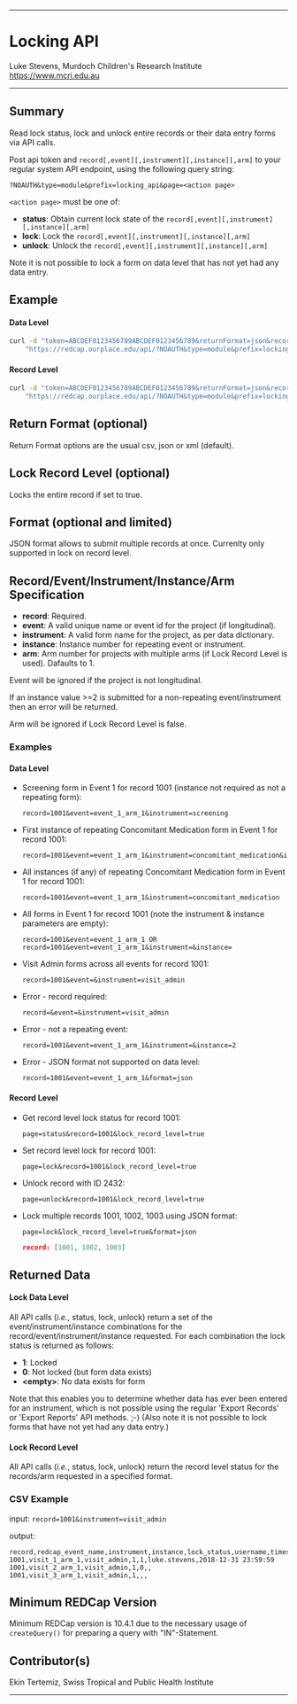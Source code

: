 ********************************************************************************
# Locking API

Luke Stevens, Murdoch Children's Research Institute https://www.mcri.edu.au

********************************************************************************
## Summary

Read lock status, lock and unlock entire records or their data entry forms via API calls. 

Post api token and `record[,event][,instrument][,instance][,arm]` to your regular system API endpoint, using the following query string: 

```http
?NOAUTH&type=module&prefix=locking_api&page=<action page>
```

`<action page>` must be one of:
* **status**: Obtain current lock state of the `record[,event][,instrument][,instance][,arm]`
* **lock**:   Lock the `record[,event][,instrument][,instance][,arm]`
* **unlock**: Unlock the `record[,event][,instrument][,instance][,arm]`

Note it is not possible to lock a form on data level that has not yet had any data entry.

## Example 
#### Data Level
```bash
curl -d "token=ABCDEF0123456789ABCDEF0123456789&returnFormat=json&record=1001&event=event_1_arm_1&instrument=medication&instance=4"
    "https://redcap.ourplace.edu/api/?NOAUTH&type=module&prefix=locking_api&page=status"
```
#### Record Level
```bash
curl -d "token=ABCDEF0123456789ABCDEF0123456789&returnFormat=json&record=1001arm=1&lock_record_level=true"
    "https://redcap.ourplace.edu/api/?NOAUTH&type=module&prefix=locking_api&page=status"
```

## Return Format (optional)
Return Format options are the usual csv, json or xml (default).

## Lock Record Level (optional)
Locks the entire record if set to true.

## Format (optional and limited)
JSON format allows to submit multiple records at once. Currenlty only supported in lock on record level.

## Record/Event/Instrument/Instance/Arm Specification

* **record**: Required. 
* **event**: A valid unique name or event id for the project (if longitudinal).
* **instrument**: A valid form name for the project, as per data dictionary.
* **instance**: Instance number for repeating event or instrument.
* **arm**: Arm number for projects with multiple arms (if Lock Record Level is used). Dafaults to 1.

Event will be ignored if the project is not longitudinal.

If an instance value >=2 is submitted for a non-repeating event/instrument then an error will be returned.

Arm will be ignored if Lock Record Level is false.

### Examples
#### Data Level
* Screening form in Event 1 for record 1001 (instance not required as not a repeating form):
    ```http
    record=1001&event=event_1_arm_1&instrument=screening
    ```

* First instance of repeating Concomitant Medication form in Event 1 for record 1001:
    ```http
    record=1001&event=event_1_arm_1&instrument=concomitant_medication&instance=1
    ```

* All instances (if any) of repeating Concomitant Medication form in Event 1 for record 1001: 
    ```http
    record=1001&event=event_1_arm_1&instrument=concomitant_medication
    ```

* All forms in Event 1 for record 1001 (note the instrument & instance parameters are empty): 
    ```http
    record=1001&event=event_1_arm_1 OR record=1001&event=event_1_arm_1&instrument=&instance=
    ```

* Visit Admin forms across all events for record 1001: 
    ```http
    record=1001&event=&instrument=visit_admin
    ```

* Error - record required: 
    ```http
    record=&event=&instrument=visit_admin
    ```

* Error - not a repeating event: 
    ```http
    record=1001&event=event_1_arm_1&instrument=&instance=2
    ```

* Error - JSON format not supported on data level:
    ```http
    record=1001&event=event_1_arm_1&format=json
    ```

#### Record Level
* Get record level lock status for record 1001:
    ```http
    page=status&record=1001&lock_record_level=true
    ```
* Set record level lock for record 1001:
    ```http
    page=lock&record=1001&lock_record_level=true
    ```
* Unlock record with ID 2432:
    ```http
    page=unlock&record=1001&lock_record_level=true
    ```
* Lock multiple records 1001, 1002, 1003 using JSON format:
    ```http
    page=lock&lock_record_level=true&format=json
    ```
    ```json
    record: [1001, 1002, 1003]
    ```


## Returned Data
#### Lock Data Level
All API calls (*i.e.*, status, lock, unlock) return a set of the event/instrument/instance combinations for the record/event/instrument/instance requested. For each combination the lock status is returned as follows:

* **1**: Locked
* **0**: Not locked (but form data exists)
* **&lt;empty&gt;**: No data exists for form

Note that this enables you to determine whether data has ever been entered for an instrument, which is not possible using the regular 'Export Records' or 'Export Reports' API methods. ;-) (Also note it is not possible to lock forms that have not yet had any data entry.)

#### Lock Record Level
All API calls (*i.e.*, status, lock, unlock) return the record level status for the records/arm requested in a specified format.

### CSV Example

input: `record=1001&instrument=visit_admin`

output:
```csv
record,redcap_event_name,instrument,instance,lock_status,username,timestamp
1001,visit_1_arm_1,visit_admin,1,1,luke.stevens,2018-12-31 23:59:59
1001,visit_2_arm_1,visit_admin,1,0,,
1001,visit_3_arm_1,visit_admin,1,,,
```

## Minimum REDCap Version
Minimum REDCap version is 10.4.1 due to the necessary usage of `createQuery()` for preparing a query with "IN"-Statement.

## Contributor(s)
Ekin Tertemiz, Swiss Tropical and Public Health Institute

********************************************************************************